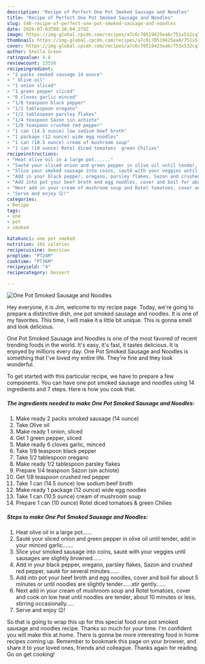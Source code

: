 ```yaml
---
description: "Recipe of Perfect One Pot Smoked Sausage and Noodles"
title: "Recipe of Perfect One Pot Smoked Sausage and Noodles"
slug: 546-recipe-of-perfect-one-pot-smoked-sausage-and-noodles
date: 2020-07-03T08:28:04.279Z
image: https://img-global.cpcdn.com/recipes/a7c6c70519425ea6/751x532cq70/one-pot-smoked-sausage-and-noodles-recipe-main-photo.jpg
thumbnail: https://img-global.cpcdn.com/recipes/a7c6c70519425ea6/751x532cq70/one-pot-smoked-sausage-and-noodles-recipe-main-photo.jpg
cover: https://img-global.cpcdn.com/recipes/a7c6c70519425ea6/751x532cq70/one-pot-smoked-sausage-and-noodles-recipe-main-photo.jpg
author: Stella Green
ratingvalue: 4.8
reviewcount: 13558
recipeingredient:
- "2 packs smoked sausage 14 ounce"
- " Olive oil"
- "1 onion sliced"
- "1 green pepper sliced"
- "6 cloves garlic minced"
- "1/8 teaspoon black pepper"
- "1/2 tablespoon oregano"
- "1/2 tablespoon parsley flakes"
- "1/4 teaspoon Sazon sin achiote"
- "1/8 teaspoon crushed red pepper"
- "1 can (14.5 ounce) low sodium beef broth"
- "1 package (12 ounce) wide egg noodles"
- "1 can (10.5 ounce) cream of mushroom soup"
- "1 can (10 ounce) Rotel diced tomatoes  green Chilies"
recipeinstructions:
- "Heat olive oil in a large pot......"
- "Sauté your sliced onion and green pepper in olive oil until tender, add in your minced garlic......."
- "Slice your smoked sausage into coins, sauté with your veggies until sausages are slightly browned......"
- "Add in your black pepper, oregano, parsley flakes, Sazon and crushed red pepper, sauté for several minutes......"
- "Add into pot your beef broth and egg noodles, cover and boil for about 5 minutes or until noodles are slightly tender......stir gently......"
- "Next add in your cream of mushroom soup and Rotel tomatoes, cover and cook on low heat until noodles are tender, about 10 minutes or less, stirring occasionally....."
- "Serve and enjoy 😉!"
categories:
- Recipe
tags:
- one
- pot
- smoked

katakunci: one pot smoked 
nutrition: 101 calories
recipecuisine: American
preptime: "PT24M"
cooktime: "PT36M"
recipeyield: "4"
recipecategory: Dessert

---
```



![One Pot Smoked Sausage and Noodles](https://img-global.cpcdn.com/recipes/a7c6c70519425ea6/751x532cq70/one-pot-smoked-sausage-and-noodles-recipe-main-photo.jpg)

Hey everyone, it is Jim, welcome to my recipe page. Today, we're going to prepare a distinctive dish, one pot smoked sausage and noodles. It is one of my favorites. This time, I will make it a little bit unique. This is gonna smell and look delicious.

One Pot Smoked Sausage and Noodles is one of the most favored of recent trending foods in the world. It's easy, it's fast, it tastes delicious. It is enjoyed by millions every day. One Pot Smoked Sausage and Noodles is something that I've loved my entire life. They're fine and they look wonderful.




To get started with this particular recipe, we have to prepare a few components. You can have one pot smoked sausage and noodles using 14 ingredients and 7 steps. Here is how you cook that.

<!--inarticleads1-->

##### The ingredients needed to make One Pot Smoked Sausage and Noodles:

1. Make ready 2 packs smoked sausage (14 ounce)
1. Take  Olive oil
1. Make ready 1 onion, sliced
1. Get 1 green pepper, sliced
1. Make ready 6 cloves garlic, minced
1. Take 1/8 teaspoon black pepper
1. Take 1/2 tablespoon oregano
1. Make ready 1/2 tablespoon parsley flakes
1. Prepare 1/4 teaspoon Sazon (sin achiote)
1. Get 1/8 teaspoon crushed red pepper
1. Take 1 can (14.5 ounce) low sodium beef broth
1. Make ready 1 package (12 ounce) wide egg noodles
1. Take 1 can (10.5 ounce) cream of mushroom soup
1. Prepare 1 can (10 ounce) Rotel diced tomatoes &amp; green Chilies




<!--inarticleads2-->

##### Steps to make One Pot Smoked Sausage and Noodles:

1. Heat olive oil in a large pot......
1. Sauté your sliced onion and green pepper in olive oil until tender, add in your minced garlic.......
1. Slice your smoked sausage into coins, sauté with your veggies until sausages are slightly browned......
1. Add in your black pepper, oregano, parsley flakes, Sazon and crushed red pepper, sauté for several minutes......
1. Add into pot your beef broth and egg noodles, cover and boil for about 5 minutes or until noodles are slightly tender......stir gently......
1. Next add in your cream of mushroom soup and Rotel tomatoes, cover and cook on low heat until noodles are tender, about 10 minutes or less, stirring occasionally.....
1. Serve and enjoy 😉!




So that is going to wrap this up for this special food one pot smoked sausage and noodles recipe. Thanks so much for your time. I'm confident you will make this at home. There is gonna be more interesting food in home recipes coming up. Remember to bookmark this page on your browser, and share it to your loved ones, friends and colleague. Thanks again for reading. Go on get cooking!
